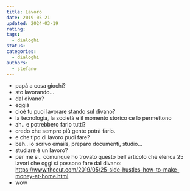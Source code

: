 ```yaml
---
title: Lavoro
date: 2019-05-21
updated: 2024-03-19
rating: 
tags:
  - dialoghi
status: 
categories:
  - dialoghi
authors:
  - stefano
---
```


- papà a cosa giochi?
- sto lavorando...
- dal divano?
- eggià
- cioè tu puoi lavorare stando sul divano?
- la tecnologia, la società e il momento storico ce lo permettono
- ah.. e potrebbero farlo tutti?
- credo che sempre più gente potrà farlo.
- e che tipo di lavoro puoi fare?
- beh.. io scrivo emails, preparo documenti, studio...
- studiare è un lavoro?
- per me si.. comunque ho trovato questo bell'articolo che elenca 25 lavori che oggi si possono fare dal divano: <https://www.thecut.com/2019/05/25-side-hustles-how-to-make-money-at-home.html>
- wow
